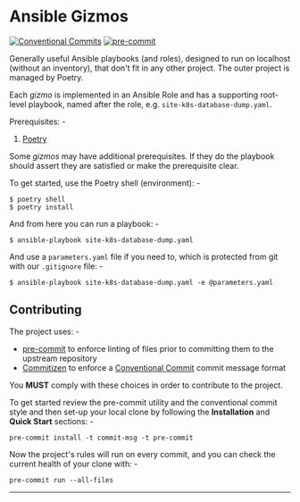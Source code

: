 # Ansible Gizmos

[![Conventional Commits](https://img.shields.io/badge/Conventional%20Commits-1.0.0-yellow.svg)](https://conventionalcommits.org)
[![pre-commit](https://img.shields.io/badge/pre--commit-enabled-brightgreen?logo=pre-commit&logoColor=white)](https://github.com/pre-commit/pre-commit)

Generally useful Ansible playbooks (and roles), designed to run on localhost
(without an inventory), that don't fit in any other project. The outer project is
managed by Poetry.

Each *gizmo* is implemented in an Ansible Role and has a supporting root-level
playbook, named after the role, e.g. `site-k8s-database-dump.yaml`.

Prerequisites: -

1.  [Poetry]

Some *gizmos* may have additional prerequisites.
If they do the playbook should assert they are satisfied or make the prerequisite clear.

To get started, use the Poetry shell (environment): -

    $ poetry shell
    $ poetry install

And from here you can run a playbook: -

    $ ansible-playbook site-k8s-database-dump.yaml

And use a `parameters.yaml` file if you need to,
which is protected from git with our `.gitignore` file: -

    $ ansible-playbook site-k8s-database-dump.yaml -e @parameters.yaml

## Contributing
The project uses: -

- [pre-commit] to enforce linting of files prior to committing them to the
  upstream repository
- [Commitizen] to enforce a [Conventional Commit] commit message format

You **MUST** comply with these choices in order to  contribute to the project.

To get started review the pre-commit utility and the conventional commit style
and then set-up your local clone by following the **Installation** and
**Quick Start** sections: -

    pre-commit install -t commit-msg -t pre-commit

Now the project's rules will run on every commit, and you can check the
current health of your clone with: -

    pre-commit run --all-files

---

[commitizen]: https://commitizen-tools.github.io/commitizen/
[conventional commit]: https://www.conventionalcommits.org/en/v1.0.0/
[pre-commit]: https://pre-commit.com
[poetry]: https://python-poetry.org/
